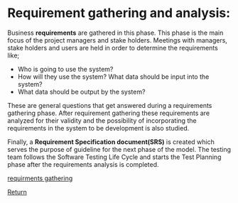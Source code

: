 # Requirement gathering and analysis: 

Business <strong>requirements</strong> are gathered in this phase. This phase is the main focus of the project managers and stake holders. Meetings with managers, stake holders and users are held in order to determine the requirements like; 
* Who is going to use the system? 
* How will they use the system? What data should be input into the system? 
* What data should be output by the system? 

These are general questions that get answered during a requirements gathering phase. After requirement gathering these requirements are analyzed for their validity and the possibility of incorporating the requirements in the system to be development is also studied.

Finally, a <strong>Requirement Specification document(SRS)</strong> is created which serves the purpose of guideline for the next phase of the model. The testing team follows the Software Testing Life Cycle and starts the Test Planning phase after the requirements analysis is completed.

[requirments gathering](03RequirementsGathering.md)

[Return](README.md)
